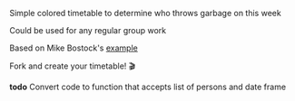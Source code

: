 Simple colored timetable to determine who throws garbage on this week

Could be used for any regular group work

Based on Mike Bostock's [example](http://bl.ocks.org/mbostock/4063318)

Fork and create your timetable! 🎬

**todo**
Convert code to function that accepts list of persons and date frame
